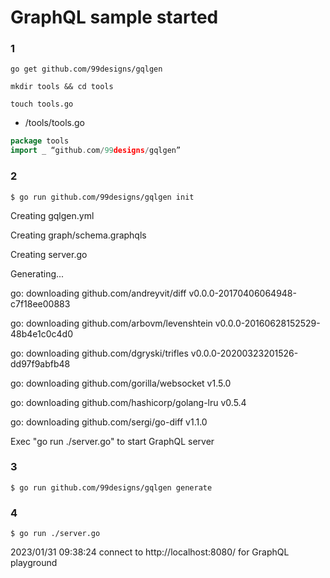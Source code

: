 # GraphQL sample started

### 1

`go get github.com/99designs/gqlgen`

`mkdir tools && cd tools`

`touch tools.go`

- /tools/tools.go

```go
package tools
import _ “github.com/99designs/gqlgen”
```

### 2

`$ go run github.com/99designs/gqlgen init`

Creating gqlgen.yml

Creating graph/schema.graphqls

Creating server.go

Generating...

go: downloading github.com/andreyvit/diff v0.0.0-20170406064948-c7f18ee00883

go: downloading github.com/arbovm/levenshtein v0.0.0-20160628152529-48b4e1c0c4d0

go: downloading github.com/dgryski/trifles v0.0.0-20200323201526-dd97f9abfb48

go: downloading github.com/gorilla/websocket v1.5.0

go: downloading github.com/hashicorp/golang-lru v0.5.4

go: downloading github.com/sergi/go-diff v1.1.0

Exec "go run ./server.go" to start GraphQL server

### 3

`$ go run github.com/99designs/gqlgen generate`

### 4

`$ go run ./server.go`

2023/01/31 09:38:24 connect to http://localhost:8080/ for GraphQL playground
